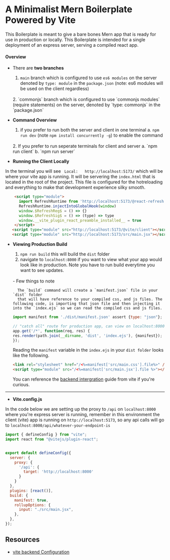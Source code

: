 # A Minimalist Mern Boilerplate Powered by Vite


This Boilerplate is meant to give a bare bones Mern app that is ready for use in production or locally. This Boilerplate is intended for a single deployment of an express server, serving a compiled react app. 


#### Overview

- There are **two branches**
	<br/>
	1. `main` branch which is configured to use `es6 modules` on the server denoted by `type: module` in the `package.json` (note: es6 modules will be used on the client regardless) 
	<br/>
	2. `commonjs` branch which is configured to use `commonjs modules` (require statements) on the server, denoted by `type: commonjs` in the `package.json`
	<br/>

- **Command Overview**
	<br/>
	1. if you prefer to run both the server and client in one terminal
		a.  `npm run dev` (note `npm install concurrently -g`) to enable the command
	<br/>
	2.  If you prefer  to run seperate terminals for client and server
		a.  `npm run client`
		b. `npm run server`
	<br/>

- **Running the Client Locally**


In the terminal you will see ``` Local:   http://localhost:5173/``` which will be where your vite app is running. It will be servering the `index.html` that is located in the root of the project. This file is configured for the hotreloading and everything to make that development experience silky smooth.

```html
    <script type="module">
      import RefreshRuntime from 'http://localhost:5173/@react-refresh'
      RefreshRuntime.injectIntoGlobalHook(window)
      window.$RefreshReg$ = () => {}
      window.$RefreshSig$ = () => (type) => type
      window.__vite_plugin_react_preamble_installed__ = true
    </script>
   <script type="module" src="http://localhost:5173/@vite/client"></script>
   <script type="module" src="http://localhost:5173/src/main.jsx"></script>
```


- **Viewing Production Build**
	<br/>

	1. `npm run build` this will build the `dist` folder
	2. navigate to `localhost:8000` if you want to view what your app would look like in production. Note you have to run build everytime you want to see updates. 
	<br/>
    - Few things to note

	 	The `build` command will create a `manifest.json` file in your `dist` folder
		that will have reference to your compiled css, and js files. The following code, is importing that json file and then injecting it into the `index.ejs` so we can read the compiled css and js files.
	```js
	import manifest from './dist/manifest.json' assert {type: "json"};

	// "catch all" route for production app, can view on localhost:8000
	app.get('/*', function(req, res) {
	res.render(path.join(__dirname, 'dist', 'index.ejs'), {manifest});
	});
	```

	Reading the `manifest` variable in the `index.ejs` in your `dist folder` looks like the following. 
	<br/>

	```html
	<link rel="stylesheet" href="/<%=manifest['src/main.css'].file%>" />
	<script type="module" src="/<%=manifest['src/main.jsx'].file %>"></script>
	```	

	You can reference the [backend intergration](https://main.vitejs.dev/guide/backend-integration.html) guide from vite if you're curious. 

<hr/>

* **Vite.config.js**

In the code below we are setting up the proxy to `/api` on `localhost:8000` where you're express server is running, remember in this environment the client (vite) app is running on ```http://localhost:5173```, so any api calls will go to `localhost:8000/api/whatever-your-endpoint-is`

```js
import { defineConfig } from "vite";
import react from "@vitejs/plugin-react";


export default defineConfig({
  server: {
    proxy: {
      '/api': {
        target: 'http://localhost:8000'
      }
    }
  },
  plugins: [react()],
  build: {
    manifest: true,
    rollupOptions: {
      input: "./src/main.jsx",
    },
  },
});
```


## Resources

- [vite backend Configuration](https://main.vitejs.dev/guide/backend-integration.html)